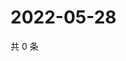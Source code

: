 # 2022-05-28

共 0 条

<!-- BEGIN WEIBO -->
<!-- 最后更新时间 Sat May 28 2022 20:22:00 GMT+0800 (China Standard Time) -->

<!-- END WEIBO -->
